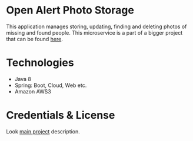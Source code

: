 # Open Alert Photo Storage

This application manages storing, updating, finding and deleting photos of missing and found people.
This microservice is a part of a bigger project that can be found [here](https://github.com/users/KhanIvan/projects/1).

# Technologies
* Java 8
* Spring: Boot, Cloud, Web etc.
* Amazon AWS3

# Credentials & License
Look [main project](https://github.com/users/KhanIvan/projects/1) description.

